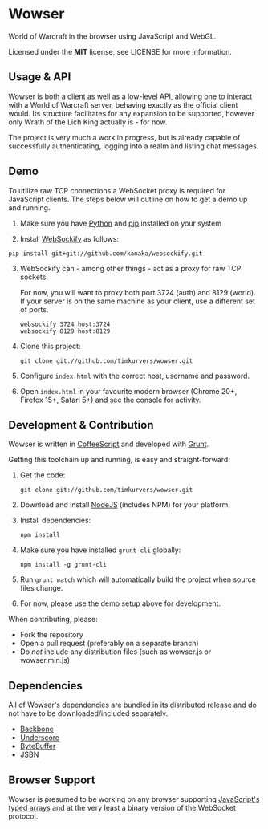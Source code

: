 # Wowser

World of Warcraft in the browser using JavaScript and WebGL.

Licensed under the **MIT** license, see LICENSE for more information.


## Usage & API

Wowser is both a client as well as a low-level API, allowing one to interact with a World of Warcraft server, behaving exactly as the official client would. Its structure facilitates for any expansion to be supported, however only Wrath of the Lich King actually is - for now.

The project is very much a work in progress, but is already capable of successfully authenticating, logging into a realm and listing chat messages.


## Demo

To utilize raw TCP connections a WebSocket proxy is required for JavaScript clients. The steps below will outline on how to get a demo up and running.

1. Make sure you have [Python](http://python.org/) and [pip](http://www.pip-installer.org/) installed on your system

2. Install [WebSockify](https://github.com/kanaka/websockify/) as follows:

  ```shell
  pip install git+git://github.com/kanaka/websockify.git
  ```

3. WebSockify can - among other things - act as a proxy for raw TCP sockets.

   For now, you will want to proxy both port 3724 (auth) and 8129 (world). If your server is on the same machine as your client, use a different set of ports.

   ```shell
   websockify 3724 host:3724
   websockify 8129 host:8129
   ```

4. Clone this project:

   ```shell
   git clone git://github.com/timkurvers/wowser.git
   ```

5. Configure `index.html` with the correct host, username and password.

6. Open `index.html` in your favourite modern browser (Chrome 20+, Firefox 15+, Safari 5+) and see the console for activity.


## Development & Contribution

Wowser is written in [CoffeeScript](http://coffeescript.org/) and developed with [Grunt](http://gruntjs.com/).

Getting this toolchain up and running, is easy and straight-forward:

1. Get the code:

   ```shell
   git clone git://github.com/timkurvers/wowser.git
   ```

2. Download and install [NodeJS](http://nodejs.org/#download) (includes NPM) for your platform.

3. Install dependencies:

   ```shell
   npm install
   ```

4. Make sure you have installed `grunt-cli` globally:

   ```shell
   npm install -g grunt-cli
   ```

5. Run `grunt watch` which will automatically build the project when source files change.

6. For now, please use the demo setup above for development.


When contributing, please:

* Fork the repository
* Open a pull request (preferably on a separate branch)
* Do *not* include any distribution files (such as wowser.js or wowser.min.js)


## Dependencies

All of Wowser's dependencies are bundled in its distributed release and do not have to be downloaded/included separately.

* [Backbone](http://backbonejs.org/)
* [Underscore](http://underscorejs.org/)
* [ByteBuffer](https://github.com/timkurvers/byte-buffer)
* [JSBN](https://github.com/timkurvers/jsbn)


## Browser Support

Wowser is presumed to be working on any browser supporting [JavaScript's typed arrays](http://caniuse.com/#search=typed%20arrays) and at the very least a binary version of the WebSocket protocol.
